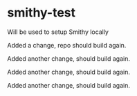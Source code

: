 # smithy-test
Will be used to setup Smithy locally

Added a change, repo should build again.

Added another change, should build again.

Added another change, should build again.

Added another change, should build again.
